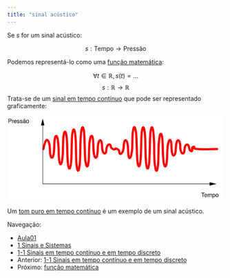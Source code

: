 ```yaml
---
title: "sinal acústico"
---
```


Se $s$ for um sinal acústico:

$$ s: \text{Tempo} \rightarrow \text{Pressão}$$

Podemos representá-lo como uma [função matemática](aula01/ss-sin/função%20matemática.md):

$$ \forall t \in \mathbb{R}, s(t) = \ldots $$
$$ s: \mathbb{R} \rightarrow \mathbb{R} $$
Trata-se de um [sinal em tempo contínuo](aula01/ss-sin/sinal%20em%20tempo%20contínuo.md) que pode ser representado graficamente:

![som.svg](attachments/som.svg)

Um [tom puro em tempo contínuo](aula01/ss-sin/tom%20puro%20em%20tempo%20contínuo.md) é um exemplo de um sinal acústico.

Navegação:
- [Aula01](../Aula01.md)
- [1 Sinais e Sistemas](topicos/1%20Sinais%20e%20Sistemas.md)
- [1-1 Sinais em tempo contínuo e em tempo discreto](topicos/1-1%20Sinais%20em%20tempo%20contínuo%20e%20em%20tempo%20discreto.md)
- Anterior: [1-1 Sinais em tempo contínuo e em tempo discreto](topicos/1-1%20Sinais%20em%20tempo%20contínuo%20e%20em%20tempo%20discreto.md)
- Próximo: [função matemática](função%20matemática.md)